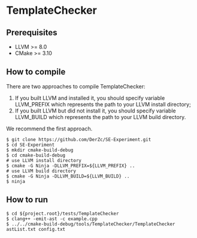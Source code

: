 # TemplateChecker

## Prerequisites

- LLVM >= 8.0
- CMake >= 3.10

## How to compile

There are two approaches to compile TemplateChecker:

1. If you built LLVM and installed it, you should specify variable LLVM_PREFIX which represents the path to your LLVM install directory;
2. If you built LLVM but did not install it, you should specify variable LLVM_BUILD which represents the path to your LLVM build directory.

We recommend the first approach.

```shell
$ git clone https://github.com/DerZc/SE-Experiment.git
$ cd SE-Experiment
$ mkdir cmake-build-debug
$ cd cmake-build-debug
# use LLVM install directory
$ cmake -G Ninja -DLLVM_PREFIX=${LLVM_PREFIX} ..
# use LLVM build directory
$ cmake -G Ninja -DLLVM_BUILD=${LLVM_BUILD} ..
$ ninja
```

## How to run

```shell
$ cd ${project.root}/tests/TemplateChecker
$ clang++ -emit-ast -c example.cpp
$ ../../cmake-build-debug/tools/TemplateChecker/TemplateChecker astList.txt config.txt
```
